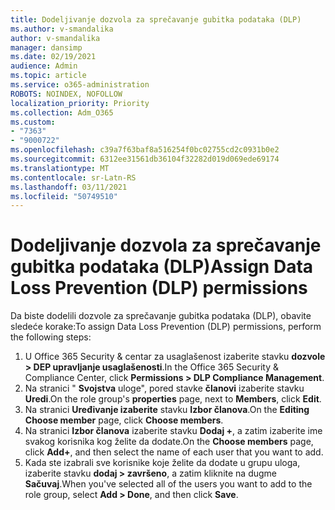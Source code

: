 ```yaml
---
title: Dodeljivanje dozvola za sprečavanje gubitka podataka (DLP)
ms.author: v-smandalika
author: v-smandalika
manager: dansimp
ms.date: 02/19/2021
audience: Admin
ms.topic: article
ms.service: o365-administration
ROBOTS: NOINDEX, NOFOLLOW
localization_priority: Priority
ms.collection: Adm_O365
ms.custom:
- "7363"
- "9000722"
ms.openlocfilehash: c39a7f63baf8a516254f0bc02755cd2c0931b0e2
ms.sourcegitcommit: 6312ee31561db36104f32282d019d069ede69174
ms.translationtype: MT
ms.contentlocale: sr-Latn-RS
ms.lasthandoff: 03/11/2021
ms.locfileid: "50749510"
---
```

# <a name="assign-data-loss-prevention-dlp-permissions"></a><span data-ttu-id="a7895-102">Dodeljivanje dozvola za sprečavanje gubitka podataka (DLP)</span><span class="sxs-lookup"><span data-stu-id="a7895-102">Assign Data Loss Prevention (DLP) permissions</span></span>

<span data-ttu-id="a7895-103">Da biste dodelili dozvole za sprečavanje gubitka podataka (DLP), obavite sledeće korake:</span><span class="sxs-lookup"><span data-stu-id="a7895-103">To assign Data Loss Prevention (DLP) permissions, perform the following steps:</span></span>

1. <span data-ttu-id="a7895-104">U Office 365 Security & centar za usaglašenost izaberite stavku **dozvole > DEP upravljanje usaglašenosti**.</span><span class="sxs-lookup"><span data-stu-id="a7895-104">In the Office 365 Security & Compliance Center, click **Permissions > DLP Compliance Management**.</span></span>
2. <span data-ttu-id="a7895-105">Na stranici " **Svojstva** uloge", pored stavke **članovi** izaberite stavku **Uredi**.</span><span class="sxs-lookup"><span data-stu-id="a7895-105">On the role group's **properties** page, next to **Members**, click **Edit**.</span></span>
3. <span data-ttu-id="a7895-106">Na stranici **Uređivanje izaberite** stavku **Izbor članova**.</span><span class="sxs-lookup"><span data-stu-id="a7895-106">On the **Editing Choose member** page, click **Choose members**.</span></span>
4. <span data-ttu-id="a7895-107">Na stranici **Izbor članova** izaberite stavku **Dodaj +**, a zatim izaberite ime svakog korisnika kog želite da dodate.</span><span class="sxs-lookup"><span data-stu-id="a7895-107">On the **Choose members** page, click **Add+**, and then select the name of each user that you want to add.</span></span>
5. <span data-ttu-id="a7895-108">Kada ste izabrali sve korisnike koje želite da dodate u grupu uloga, izaberite stavku **dodaj > završeno**, a zatim kliknite na dugme **Sačuvaj**.</span><span class="sxs-lookup"><span data-stu-id="a7895-108">When you've selected all of the users you want to add to the role group, select **Add > Done**, and then click **Save**.</span></span>
